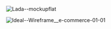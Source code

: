 ![Lada--mockupflat](https://user-images.githubusercontent.com/16628382/171300107-b27db1cc-00f6-495b-ba92-8926ae25cd03.png)

![Ideal--Wireframe__e-commerce-01-01](https://user-images.githubusercontent.com/16628382/171308544-38c8e7a3-30f6-4102-bb59-c67c67d2fc1c.png)
